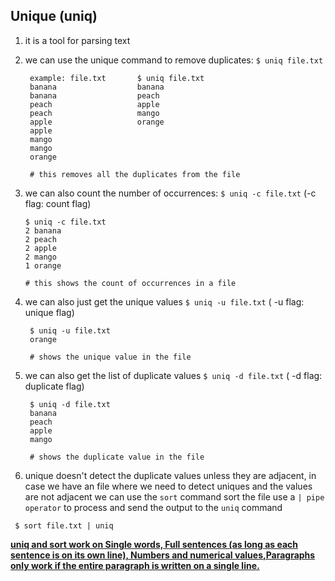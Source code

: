 ## Unique (uniq)

1. it is a tool for parsing text
2. we can use the unique command to remove duplicates:
`$ uniq file.txt`

        example: file.txt       $ uniq file.txt
        banana                  banana
        banana                  peach
        peach                   apple
        peach                   mango
        apple                   orange
        apple
        mango
        mango
        orange
        
        # this removes all the duplicates from the file

3.  we can also count the number of occurrences:
`$ uniq -c file.txt` (-c flag: count flag)

        $ uniq -c file.txt
        2 banana
        2 peach
        2 apple
        2 mango
        1 orange
        
        # this shows the count of occurrences in a file

4. we can also just get the unique values
`$ uniq -u file.txt` ( -u flag: unique flag)

        $ uniq -u file.txt
        orange
        
        # shows the unique value in the file

5. we can also get the list of duplicate values
`$ uniq -d file.txt` ( -d flag: duplicate flag)

        $ uniq -d file.txt
        banana
        peach
        apple
        mango
        
        # shows the duplicate value in the file

6. unique doesn't detect the duplicate values unless they are adjacent, in case we have an file where we need to detect uniques and the values are not adjacent we can use the `sort` command sort the file use a `| pipe operator` to process and send the output to the `uniq` command

` $ sort file.txt | uniq`


<b><u> uniq and sort work on Single words, Full sentences (as long as each sentence is on its own line), Numbers and numerical values,Paragraphs only work if the entire paragraph is written on a single line. </u></b>